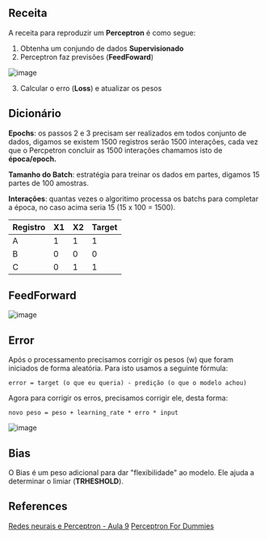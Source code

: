 ## Receita

A receita para reproduzir um **Perceptron** é como segue:

1. Obtenha um conjundo de dados **Supervisionado**
2. Perceptron faz previsões (**FeedFoward**)
   
![image](https://github.com/user-attachments/assets/0badff74-3e9f-41b1-a529-43f884e03edb)

3. Calcular o erro (**Loss**) e atualizar os pesos


## Dicionário

**Epochs**: os passos 2 e 3 precisam ser realizados em todos conjunto de dados, digamos se existem 1500 registros serão 1500 interações, cada vez que o Percpetron concluir as 1500 interações chamamos isto de **época/epoch.**

**Tamanho do Batch**: estratégia para treinar os dados em partes, digamos 15 partes de 100 amostras.

**Interações**: quantas vezes o algoritimo processa os batchs para completar a época, no caso acima seria 15 (15 x 100 = 1500).

| Registro    | X1 | X2 | Target
| -------- | ------- | ------- |  ------- |
| A  | 1    | 1    |  1
| B | 0     | 0      |  0
| C    | 0    | 1    |  1


##  FeedForward

![image](https://github.com/user-attachments/assets/2b9ac3d5-6ceb-4557-b968-44d52080f914)

## Error
Após o processamento precisamos corrigir os pesos (w) que foram iniciados de forma aleatória. Para isto usamos a seguinte fórmula:

```error = target (o que eu queria) - predição (o que o modelo achou)```

Agora para corrigir os erros, precisamos corrigir ele, desta forma:

```novo peso = peso + learning_rate * erro * input```

![image](https://github.com/user-attachments/assets/5e0649b4-d632-4f49-b71d-4a87570c48d1)

## Bias
O Bias é um peso adicional para dar "flexibilidade" ao modelo. Ele ajuda a determinar o limiar (**TRHESHOLD**).

## References
[Redes neurais e Perceptron - Aula 9](https://www.youtube.com/watch?v=fEukSrpDPH0)
[Perceptron For Dummies](https://jilp.org/cbp/Daniel-slides.PDF)
